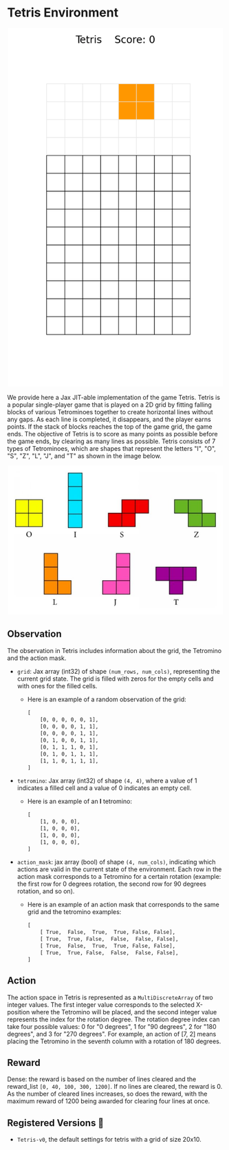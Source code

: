 # Tetris Environment

<p align="center">
    <img src="../env_anim/tetris.gif" width="500"/>
</p>

We provide here a Jax JIT-able implementation of the game Tetris. Tetris is a popular single-player game that is played on a 2D grid by fitting falling blocks of various Tetrominoes together to create horizontal lines without any gaps. As each line is completed, it disappears, and the player earns points. If the stack of blocks reaches the top of the game grid, the game ends. The objective of Tetris is to score as many points as possible before the game ends, by clearing as many lines as possible. Tetris consists of 7 types of Tetrominoes, which are shapes that represent the letters "I", "O", "S", "Z", "L", "J", and "T" as shown in the image below.
<p align="center">
    <img src="../img/tetrominoes.png" width="500"/>
</p>

## Observation
The observation in Tetris includes information about the grid, the Tetromino and the action mask.

- `grid`: Jax array (int32) of shape `(num_rows, num_cols)`, representing the current grid
    state. The grid is filled with zeros for the empty cells and with ones for the filled cells.

    + Here is an example of a random observation of the grid:
        ```
        [
            [0, 0, 0, 0, 0, 1],
            [0, 0, 0, 0, 1, 1],
            [0, 0, 0, 0, 1, 1],
            [0, 1, 0, 0, 1, 1],
            [0, 1, 1, 1, 0, 1],
            [0, 1, 0, 1, 1, 1],
            [1, 1, 0, 1, 1, 1],
        ]
        ```

- `tetromino`: Jax array (int32) of shape `(4, 4)`, where a value of 1 indicates a filled cell and a value of 0 indicates an empty cell.

    + Here is an example of an **I** tetromino:
        ```
        [
            [1, 0, 0, 0],
            [1, 0, 0, 0],
            [1, 0, 0, 0],
            [1, 0, 0, 0],
        ]
        ```
- `action_mask`: jax array (bool) of shape `(4, num_cols)`, indicating which actions are valid in the current state of the environment. Each row in the action mask corresponds to a Tetromino for a certain rotation (example: the first row for 0 degrees rotation, the second row for 90 degrees rotation, and so on).
    + Here is an example of an action mask that corresponds to the same grid and the tetromino examples:

        ```
        [
            [ True,  False,  True,  True, False, False],
            [ True,  True, False,  False,  False, False],
            [ True,  False,  True,  True, False, False],
            [ True,  True, False,  False,  False, False],
        ]
        ```
## Action

The action space in Tetris is represented as a `MultiDiscreteArray` of two integer values. The first integer value corresponds to the selected X-position where the Tetromino will be placed, and the second integer value represents the index for the rotation degree. The rotation degree index can take four possible values: 0 for "0 degrees", 1 for "90 degrees", 2 for "180 degrees", and 3 for "270 degrees". For example, an action of [7, 2] means placing the Tetromino in the seventh column with a rotation of 180 degrees.


## Reward
Dense: the reward is based on the number of lines cleared and the reward_list `[0, 40, 100, 300, 1200]`. If no lines are cleared, the reward is 0. As the number of cleared lines increases, so does the reward, with the maximum reward of 1200 being awarded for clearing four lines at once.


## Registered Versions 📖
- `Tetris-v0`, the default settings for tetris with a grid of size 20x10.
